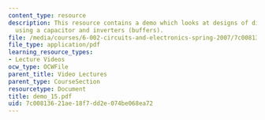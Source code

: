 ```yaml
---
content_type: resource
description: This resource contains a demo which looks at designs of digital memory
  using a capacitor and inverters (buffers).
file: /media/courses/6-002-circuits-and-electronics-spring-2007/7c00813621ae18f7dd2e074be068ea72_demo_15.pdf
file_type: application/pdf
learning_resource_types:
- Lecture Videos
ocw_type: OCWFile
parent_title: Video Lectures
parent_type: CourseSection
resourcetype: Document
title: demo_15.pdf
uid: 7c008136-21ae-18f7-dd2e-074be068ea72
---
```

